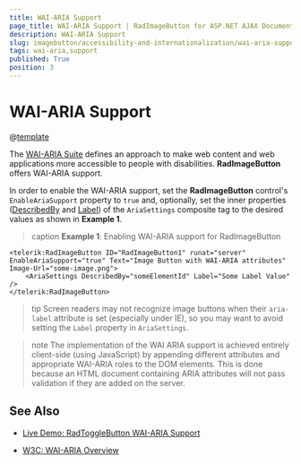 ```yaml
---
title: WAI-ARIA Support
page_title: WAI-ARIA Support | RadImageButton for ASP.NET AJAX Documentation
description: WAI-ARIA Support
slug: imagebutton/accessibility-and-internationalization/wai-aria-support
tags: wai-aria,support
published: True
position: 3
---
```


# WAI-ARIA Support

@[template](/_templates/common/wai-aria-templates.md#intro "control: RadImageButton")

The [WAI-ARIA Suite](https://www.w3.org/WAI/intro/aria) defines an approach to make web content and web applications more accessible to people with disabilities. **RadImageButton** offers WAI-ARIA support.

In order to enable the WAI-ARIA support, set the **RadImageButton** control's `EnableAriaSupport` property to `true` and, optionally, set the inner properties ([DescribedBy](https://www.w3.org/TR/wai-aria/states_and_properties#aria-describedby) and [Label](https://www.w3.org/TR/wai-aria/states_and_properties#aria-label)) of the `AriaSettings` composite tag to the desired values as shown in **Example 1**.

>caption **Example 1**: Enabling WAI-ARIA support for RadImageButton

````ASP.NET
<telerik:RadImageButton ID="RadImageButton1" runat="server" EnableAriaSupport="true" Text="Image Button with WAI-ARIA attributes" Image-Url="some-image.png">
	<AriaSettings DescribedBy="someElementId" Label="Some Label Value" />
</telerik:RadImageButton>
````

>tip Screen readers may not recognize image buttons when their `aria-label` attribute is set (especially under IE), so you may want to avoid setting the `Label` property in `AriaSettings`.

>note The implementation of the WAI ARIA support is achieved entirely client-side (using JavaScript) by appending different attributes and appropriate WAI-ARIA roles to the DOM elements.	This is done because an HTML document containing ARIA attributes will not pass validation if they are added on the server.




## See Also

 * [Live Demo: RadToggleButton WAI-ARIA Support](https://demos.telerik.com/aspnet-ajax//imagebutton/wai-aria-support/defaultcs.aspx)

 * [W3C: WAI-ARIA Overview](https://www.w3.org/WAI/intro/aria)



